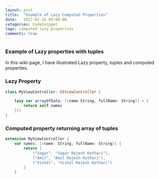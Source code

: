```yaml
---
layout: post
title:  "Example of Lazy Computed Properties"
date:   2017-02-15 09:00:00
categories: CodeSnippet
tags: computed lazy properties
comments: true
---
```


### Example of Lazy properties with tuples

In this wiki-page, I have illustrated Lazy property, tuples and computed properties.

### Lazy Property

```Swift
class MyViewController: UIViewController {

	lazy var arrayOfData: [(name String, fullName: String)] = {
		return self.names
	}()
}
```

### Computed property returning array of tuples

```Swift
extension MyViewController {
	var names: [(name: String, fullName: String)] {
		return [
			("Sagar", "Sagar Rajesh Kothari"),
			("Amit", "Amit Rajesh Kothari"),
			("Vishal", "Vishal Rajesh Kothari")
		]
	}
```


